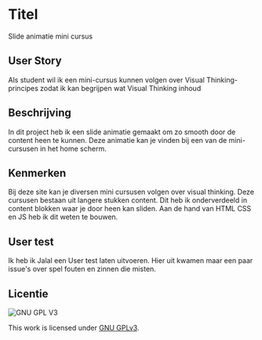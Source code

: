 

# Titel
Slide animatie mini cursus


## User Story
Als student wil ik een mini-cursus kunnen volgen over Visual Thinking-principes zodat ik kan begrijpen wat Visual Thinking inhoud

## Beschrijving
In dit project heb ik een slide animatie gemaakt om zo smooth door de content heen te kunnen. Deze animatie kan je vinden bij een van de mini-cursusen in het home scherm.


## Kenmerken
Bij deze site kan je diversen mini cursusen volgen over visual thinking. Deze cursusen bestaan uit langere stukken content. Dit heb ik onderverdeeld in content blokken waar je door heen kan sliden. Aan de hand van HTML CSS en JS heb ik dit weten te bouwen.

## User test
Ik heb ik Jalal een User test laten uitvoeren. Hier uit kwamen maar een paar issue's over spel fouten en zinnen die misten. 

## Licentie

![GNU GPL V3](https://www.gnu.org/graphics/gplv3-127x51.png)

This work is licensed under [GNU GPLv3](./LICENSE).
